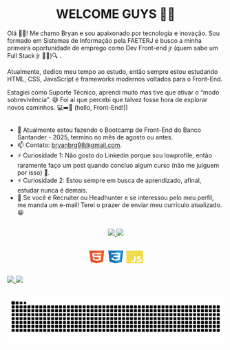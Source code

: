  <h1 align="center"> WELCOME GUYS 👋🏾  <!-- <p> Bryan aqui  </p> -->  </h1> 
   
<p> Olá 👋🏾! Me chamo Bryan e sou apaixonado por tecnologia e inovação. Sou formado em Sistemas de Informação pela FAETERJ e busco a minha primeira oportunidade de emprego
como Dev Front-end jr (quem sabe um Full Stack jr 👀😉)🔍 .</p>
<p> Atualmente, dedico meu tempo ao estudo, então sempre estou estudando HTML, CSS, JavaScript e frameworks modernos voltados para o Front-End. </p>
<p> Estagiei como Suporte Técnico, aprendi muito mas tive que ativar o “modo sobrevivência”. 😅 Foi aí que percebi que talvez fosse hora de explorar novos caminhos. 💻➡️🎨 (hello, Front-End!))</p>

##
- 🌱 Atualmente estou fazendo o Bootcamp de Front-End do Banco Santander - 2025, termino no mês de agosto ou antes.
- 📫 Contato: bryanbrg98@gmail.com.
- ⚡ Curiosidade 1: Não gosto do Linkedin porque sou lowprofile, então raramente faço um post quando concluo algum curso (não me julguem por isso) 🤣.
- ⚡ Curiosidade 2: Estou sempre em busca de aprendizado, afinal, estudar nunca é demais.
- 🚀 Se você é Recruiter ou Headhunter e se interessou pelo meu perfil, me manda um e-mail! Terei o prazer de enviar meu currículo atualizado. 😀
##

<div> 
  <p align="center">
  <a href="https://github.com/laryscampark](https://github.com/lima-bryan">
    <img height="156em" src="https://github-readme-stats-eight-theta.vercel.app/api?username=lima-bryan&show_icons=true&theme=algolia&include_all_commits=true&count_private=true&cache_seconds=180"/>
    <img height="156em" src="https://github-readme-stats-eight-theta.vercel.app/api/top-langs/?username=lima-bryan&layout=compact&langs_count=8&theme=algolia&cache_seconds=180"/>
  </a>
</p>
</div>

<div style="display: inline_block" align="center"> <br>
  <img align="center" alt="Rafa-HTML" height="30" width="40" src="https://raw.githubusercontent.com/devicons/devicon/master/icons/html5/html5-original.svg">
  <img align="center" alt="Rafa-CSS" height="30" width="40" src="https://raw.githubusercontent.com/devicons/devicon/master/icons/css3/css3-original.svg">
  <img align="center" alt="Rafa-Js" height="30" width="40" src="https://raw.githubusercontent.com/devicons/devicon/master/icons/javascript/javascript-plain.svg">
</div>

##

<div>
<a href="mailto:bryanbrg98@gmail.com" taget="_blank"> <img src="https://img.shields.io/badge/Gmail-D14836?style=for-the-badge&logo=gmail&logoColor=white"> </a>
<a href="www.linkedin.com/in/ bryan-lima-6004571ba" taget="_blank"><img src ="https://img.shields.io/badge/LinkedIn-0077B5?style=for-the-badge&logo=linkedin&logoColor=white" ></a>
</div>

##

<picture>
  <source media="(prefers-color-scheme: dark)" srcset="https://raw.githubusercontent.com/lima-bryan/lima-bryan/output/github-contribution-grid-snake-dark.svg">
  <source media="(prefers-color-scheme: light)" srcset="https://raw.githubusercontent.com/lima-bryan/lima-bryan/output/github-contribution-grid-snake.svg">
  <img alt="github contribution grid snake animation" src="https://raw.githubusercontent.com/lima-bryan/lima-bryan/output/github-contribution-grid-snake.svg">
</picture>
